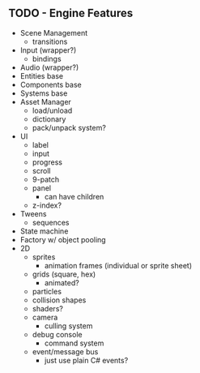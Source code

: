 TODO - Engine Features
---

- Scene Management
  - transitions
- Input (wrapper?)
  - bindings
- Audio (wrapper?)
- Entities base
- Components base
- Systems base
- Asset Manager
  - load/unload
  - dictionary
  - pack/unpack system?
- UI
  - label
  - input
  - progress
  - scroll
  - 9-patch
  - panel
    - can have children
  - z-index?
- Tweens
  - sequences
- State machine
- Factory w/ object pooling
- 2D
  - sprites
    - animation frames (individual or sprite sheet)
  - grids (square, hex)
    - animated?
  - particles
  - collision shapes
  - shaders?
  - camera
    - culling system
  - debug console
    - command system
  - event/message bus
    - just use plain C# events?